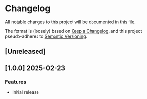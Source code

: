 # Changelog

All notable changes to this project will be documented in this file.

The format is (loosely) based on [Keep a Changelog](https://keepachangelog.com/en/1.0.0/),
and this project pseudo-adheres to [Semantic Versioning](https://semver.org/spec/v2.0.0.html).

## [Unreleased]

## [1.0.0] 2025-02-23
### Features
- Initial release
